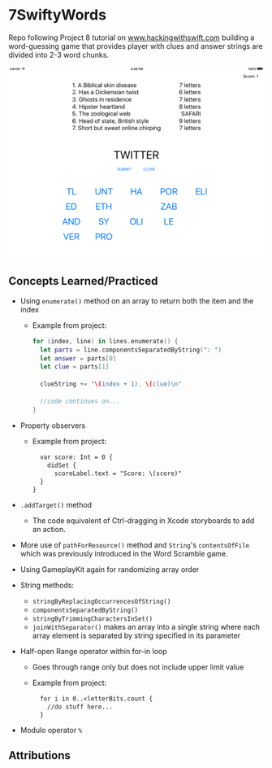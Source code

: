 # 7SwiftyWords
Repo following Project 8 tutorial on www.hackingwithswift.com building a word-guessing game that provides player with clues and answer strings are divided into 2-3 word chunks.

![App Screenshot](AppScreenshot.png)

## Concepts Learned/Practiced
* Using ```enumerate()``` method on an array to return both the item and the index
  * Example from project:
    ```swift
    for (index, line) in lines.enumerate() {
      let parts = line.componentsSeparatedByString(": ")
      let answer = parts[0]
      let clue = parts[1]

      clueString += "\(index + 1). \(clue)\n"

      //code continues on...
    }
    ```  
* Property observers
  * Example from project:
    ```
      var score: Int = 0 {
        didSet {
          scoreLabel.text = "Score: \(score)"
      }
    }
    ```
* ```.addTarget()``` method
  * The code equivalent of Ctrl-dragging in Xcode storyboards to add an action.
* More use of ```pathForResource()``` method and ```String```'s ```contentsOfFile``` which was previously introduced in the Word Scramble game.
* Using GameplayKit again for randomizing array order
* String methods:
  * ```stringByReplacingOccurrencesOfString()```
  * ```componentsSeparatedByString()```
  * ```stringByTrimmingCharactersInSet()```
  * ```joinWithSeparator()``` makes an array into a single string where each array element is separated by string specified in its parameter
* Half-open Range operator within for-in loop
  * Goes through range only but does not include upper limit value
  * Example from project:

    ```
      for i in 0..<letterBits.count {
        //do stuff here...
      }
    ```

* Modulo operator ```%```

## Attributions
[](https://www.hackingwithswift.com/read/8/overview)
